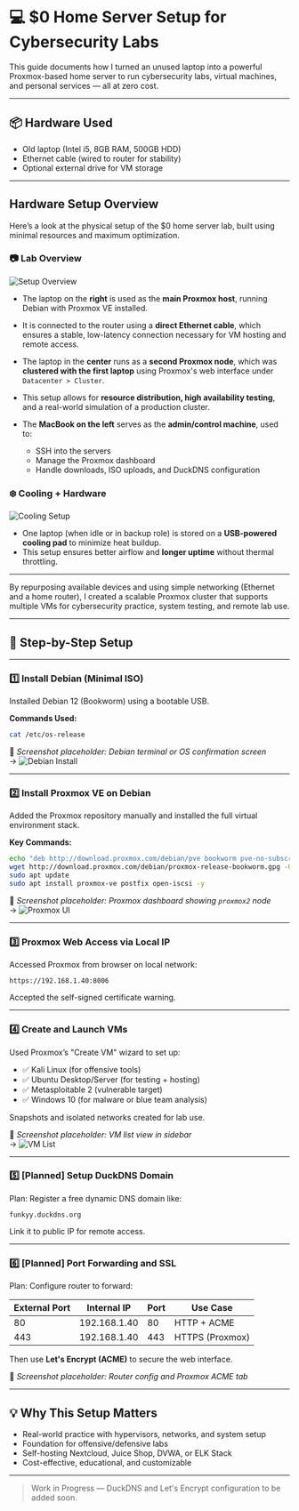 # 💻 $0 Home Server Setup for Cybersecurity Labs

This guide documents how I turned an unused laptop into a powerful Proxmox-based home server to run cybersecurity labs, virtual machines, and personal services — all at zero cost.

---

## 📦 Hardware Used

- Old laptop (Intel i5, 8GB RAM, 500GB HDD)
- Ethernet cable (wired to router for stability)
- Optional external drive for VM storage

---

## Hardware Setup Overview

Here’s a look at the physical setup of the $0 home server lab, built using minimal resources and maximum optimization.

### 📷 Lab Overview
![Setup Overview](/Images/home-server/setup-overview.png)

- The laptop on the **right** is used as the **main Proxmox host**, running Debian with Proxmox VE installed.
- It is connected to the router using a **direct Ethernet cable**, which ensures a stable, low-latency connection necessary for VM hosting and remote access.
- The laptop in the **center** runs as a **second Proxmox node**, which was **clustered with the first laptop** using Proxmox's web interface under `Datacenter > Cluster`.
- This setup allows for **resource distribution, high availability testing**, and a real-world simulation of a production cluster.

- The **MacBook on the left** serves as the **admin/control machine**, used to:
  - SSH into the servers
  - Manage the Proxmox dashboard
  - Handle downloads, ISO uploads, and DuckDNS configuration

### ❄️ Cooling + Hardware
![Cooling Setup](../../Images/home-server/aftersetup.png)

- One laptop (when idle or in backup role) is stored on a **USB-powered cooling pad** to minimize heat buildup.
- This setup ensures better airflow and **longer uptime** without thermal throttling.

---

By repurposing available devices and using simple networking (Ethernet and a home router), I created a scalable Proxmox cluster that supports multiple VMs for cybersecurity practice, system testing, and remote lab use.


---

## 🔧 Step-by-Step Setup

---

### 1️⃣ Install Debian (Minimal ISO)

Installed Debian 12 (Bookworm) using a bootable USB.

**Commands Used:**
```bash
cat /etc/os-release
```

📸 _Screenshot placeholder: Debian terminal or OS confirmation screen_  
→ ![Debian Install](../../Images/home-server/install-debian.png)

---

### 2️⃣ Install Proxmox VE on Debian

Added the Proxmox repository manually and installed the full virtual environment stack.

**Key Commands:**
```bash
echo "deb http://download.proxmox.com/debian/pve bookworm pve-no-subscription" | sudo tee /etc/apt/sources.list.d/pve-install-repo.list
wget http://download.proxmox.com/debian/proxmox-release-bookworm.gpg -O /etc/apt/trusted.gpg.d/proxmox-release.gpg
sudo apt update
sudo apt install proxmox-ve postfix open-iscsi -y
```

📸 _Screenshot placeholder: Proxmox dashboard showing `proxmox2` node_  
→ ![Proxmox UI](../../Images/home-server/proxmox-dashboard.png)

---

### 3️⃣ Proxmox Web Access via Local IP

Accessed Proxmox from browser on local network:

```
https://192.168.1.40:8006
```

Accepted the self-signed certificate warning.

---

### 4️⃣ Create and Launch VMs

Used Proxmox’s "Create VM" wizard to set up:

- ✅ Kali Linux (for offensive tools)
- ✅ Ubuntu Desktop/Server (for testing + hosting)
- ✅ Metasploitable 2 (vulnerable target)
- ✅ Windows 10 (for malware or blue team analysis)

Snapshots and isolated networks created for lab use.

📸 _Screenshot placeholder: VM list view in sidebar_  
→ ![VM List](../../Images/home-server/vm-list.png)

---

### 5️⃣ [Planned] Setup DuckDNS Domain

Plan: Register a free dynamic DNS domain like:

```
funkyy.duckdns.org
```

Link it to public IP for remote access.

---

### 6️⃣ [Planned] Port Forwarding and SSL

Plan: Configure router to forward:

| External Port | Internal IP     | Port | Use Case        |
|---------------|------------------|------|------------------|
| 80            | 192.168.1.40     | 80   | HTTP + ACME      |
| 443           | 192.168.1.40     | 443  | HTTPS (Proxmox)  |

Then use **Let's Encrypt (ACME)** to secure the web interface.

📸 _Screenshot placeholder: Router config and Proxmox ACME tab_

---

## 💡 Why This Setup Matters

- Real-world practice with hypervisors, networks, and system setup
- Foundation for offensive/defensive labs
- Self-hosting Nextcloud, Juice Shop, DVWA, or ELK Stack
- Cost-effective, educational, and customizable

---


> Work in Progress — DuckDNS and Let's Encrypt configuration to be added soon.